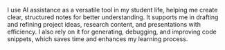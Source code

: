 I use AI assistance as a versatile tool in my student life, helping me create clear, structured notes for better understanding.
It supports me in drafting and refining project ideas, research content, and presentations with efficiency.
I also rely on it for generating, debugging, and improving code snippets, which saves time and enhances my learning process.
